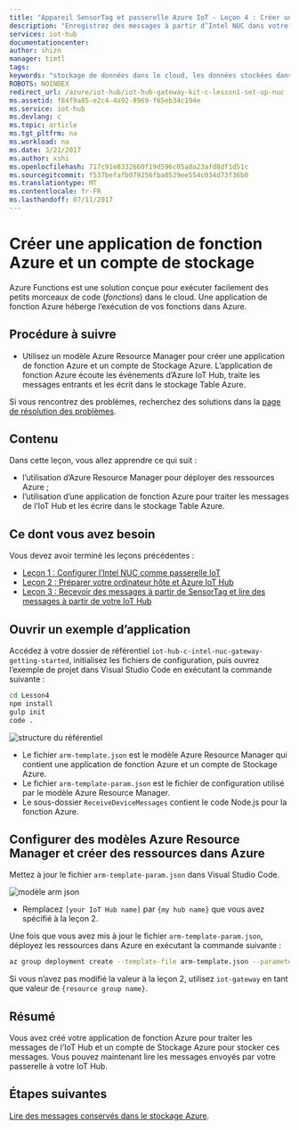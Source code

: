 ```yaml
---
title: "Appareil SensorTag et passerelle Azure IoT - Leçon 4 : Créer un conteneur d’application | Microsoft Docs"
description: "Enregistrez des messages à partir d’Intel NUC dans votre hub IoT, écrivez-les dans le stockage Table Azure, puis lisez-les à partir du cloud."
services: iot-hub
documentationcenter: 
author: shizn
manager: timtl
tags: 
keywords: "stockage de données dans le cloud, les données stockées dans le cloud, service cloud iot"
ROBOTS: NOINDEX
redirect_url: /azure/iot-hub/iot-hub-gateway-kit-c-lesson1-set-up-nuc
ms.assetid: f84f9a85-e2c4-4a92-8969-f65eb34c194e
ms.service: iot-hub
ms.devlang: c
ms.topic: article
ms.tgt_pltfrm: na
ms.workload: na
ms.date: 3/21/2017
ms.author: xshi
ms.openlocfilehash: 717c91e8332660f19d596c05a8a23afd8df1d51c
ms.sourcegitcommit: f537befafb079256fba0529ee554c034d73f36b0
ms.translationtype: MT
ms.contentlocale: fr-FR
ms.lasthandoff: 07/11/2017
---
```

# <a name="create-an-azure-function-app-and-storage-account"></a>Créer une application de fonction Azure et un compte de stockage

Azure Functions est une solution conçue pour exécuter facilement des petits morceaux de code (_fonctions_) dans le cloud. Une application de fonction Azure héberge l’exécution de vos fonctions dans Azure. 

## <a name="what-you-will-do"></a>Procédure à suivre

- Utilisez un modèle Azure Resource Manager pour créer une application de fonction Azure et un compte de Stockage Azure. L’application de fonction Azure écoute les événements d’Azure IoT Hub, traite les messages entrants et les écrit dans le stockage Table Azure.

Si vous rencontrez des problèmes, recherchez des solutions dans la [page de résolution des problèmes](iot-hub-gateway-kit-c-troubleshooting.md).


## <a name="what-you-will-learn"></a>Contenu

Dans cette leçon, vous allez apprendre ce qui suit :

- l’utilisation d’Azure Resource Manager pour déployer des ressources Azure ;
- l’utilisation d’une application de fonction Azure pour traiter les messages de l’IoT Hub et les écrire dans le stockage Table Azure.

## <a name="what-you-need"></a>Ce dont vous avez besoin

Vous devez avoir terminé les leçons précédentes :

- [Leçon 1 : Configurer l’Intel NUC comme passerelle IoT](iot-hub-gateway-kit-c-lesson1-set-up-nuc.md)
- [Leçon 2 : Préparer votre ordinateur hôte et Azure IoT Hub](iot-hub-gateway-kit-c-lesson2-get-the-tools-win32.md)
- [Leçon 3 : Recevoir des messages à partir de SensorTag et lire des messages à partir de votre IoT Hub](iot-hub-gateway-kit-c-lesson3-configure-ble-app.md)

## <a name="open-a-sample-app"></a>Ouvrir un exemple d’application

Accédez à votre dossier de référentiel `iot-hub-c-intel-nuc-gateway-getting-started`, initialisez les fichiers de configuration, puis ouvrez l’exemple de projet dans Visual Studio Code en exécutant la commande suivante :

```bash
cd Lesson4
npm install
gulp init
code .
```

![structure du référentiel](media/iot-hub-gateway-kit-lessons/lesson4/arm_template.png)

- Le fichier `arm-template.json` est le modèle Azure Resource Manager qui contient une application de fonction Azure et un compte de Stockage Azure.
- Le fichier `arm-template-param.json` est le fichier de configuration utilisé par le modèle Azure Resource Manager.
- Le sous-dossier `ReceiveDeviceMessages` contient le code Node.js pour la fonction Azure.

## <a name="configure-azure-resource-manager-templates-and-create-resources-in-azure"></a>Configurer des modèles Azure Resource Manager et créer des ressources dans Azure

Mettez à jour le fichier `arm-template-param.json` dans Visual Studio Code.

![modèle arm json](media/iot-hub-gateway-kit-lessons/lesson4/arm_template_param.png)

- Remplacez `[your IoT Hub name]` par `{my hub name}` que vous avez spécifié à la leçon 2.

Une fois que vous avez mis à jour le fichier `arm-template-param.json`, déployez les ressources dans Azure en exécutant la commande suivante :

```bash
az group deployment create --template-file arm-template.json --parameters @arm-template-param.json -g iot-gateway
```

Si vous n’avez pas modifié la valeur à la leçon 2, utilisez `iot-gateway` en tant que valeur de `{resource group name}`.

## <a name="summary"></a>Résumé

Vous avez créé votre application de fonction Azure pour traiter les messages de l’IoT Hub et un compte de Stockage Azure pour stocker ces messages. Vous pouvez maintenant lire les messages envoyés par votre passerelle à votre IoT Hub.

## <a name="next-steps"></a>Étapes suivantes
[Lire des messages conservés dans le stockage Azure](iot-hub-gateway-kit-c-lesson4-read-table-storage.md).
